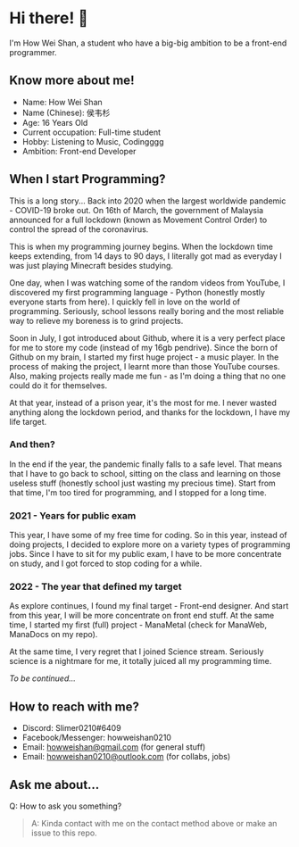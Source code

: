 # Hi there! 👋

I'm How Wei Shan, a student who have a big-big ambition to be a front-end programmer.

## Know more about me!

- Name: How Wei Shan
- Name (Chinese): 侯韦杉
- Age: 16 Years Old
- Current occupation: Full-time student
- Hobby: Listening to Music, Codingggg
- Ambition: Front-end Developer

## When I start Programming?

This is a long story... Back into 2020 when the largest worldwide pandemic - COVID-19 broke out. On 16th of March, the government of Malaysia announced for a full lockdown (known as Movement Control Order) to control the spread of the coronavirus.

This is when my programming journey begins. When the lockdown time keeps extending, from 14 days to 90 days, I literally got mad as everyday I was just playing Minecraft besides studying.

One day, when I was watching some of the random videos from YouTube, I discovered my first programming language - Python (honestly mostly everyone starts from here). I quickly fell in love on the world of programming. Seriously, school lessons really boring and the most reliable way to relieve my boreness is to grind projects.

Soon in July, I got introduced about Github, where it is a very perfect place for me to store my code (instead of my 16gb pendrive). Since the born of Github on my brain, I started my first huge project - a music player. In the process of making the project, I learnt more than those YouTube courses. Also, making projects really made me fun - as I'm doing a thing that no one could do it for themselves.

At that year, instead of a prison year, it's the most for me. I never wasted anything along the lockdown period, and thanks for the lockdown, I have my life target.

### And then?

In the end if the year, the pandemic finally falls to a safe level. That means that I have to go back to school, sitting on the class and learning on those useless stuff (honestly school just wasting my precious time). Start from that time, I'm too tired for programming, and I stopped for a long time.

### 2021 - Years for public exam

This year, I have some of my free time for coding. So in this year, instead of doing projects, I decided to explore more on a variety types of programming jobs. Since I have to sit for my public exam, I have to be more concentrate on study, and I got forced to stop coding for a while.

### 2022 - The year that defined my target

As explore continues, I found my final target - Front-end designer. And start from this year, I will be more concentrate on front end stuff. At the same time, I started my first (full) project - ManaMetal (check for ManaWeb, ManaDocs on my repo). 

At the same time, I very regret that I joined Science stream. Seriously science is a nightmare for me, it totally juiced all my programming time.

*To be continued...*

## How to reach with me?

- Discord: Slimer0210#6409
- Facebook/Messenger: howweishan0210
- Email: howweishan@gmail.com (for general stuff)
- Email: howweishan0210@outlook.com (for collabs, jobs)

## Ask me about...

Q: How to ask you something?
> A: Kinda contact with me on the contact method above or make an issue to this repo.

